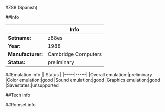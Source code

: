 #Z88 (Spanish)

##Info

||Info|
|-----|-----|
|**Setname:**|z88es
|**Year:**|1988
|**Manufacturer:**|Cambridge Computers
|**Status:**|preliminary

##Emulation info
|| Status |
|-----|-----|
|Overall emulation:|preliminary
|Color emulation:|good
|Sound emulation:|good
|Graphics emulation:|good
|Savestates:|unsupported

##Tech info

##Romset info

<!--- START OF EDITED COMMENT DO NOT TOUCH TEXT ABOVE-->
